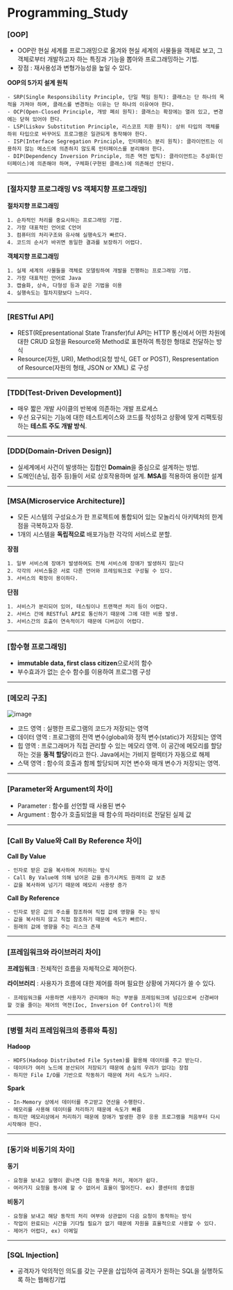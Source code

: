 # Programming_Study
### [OOP]
- OOP란 현실 세계를 프로그래밍으로 옮겨와 현실 세계의 사물들을 객체로 보고, 그 객체로부터 개발하고자 하는 특징과 기능을 뽑아와 프로그래밍하는 기법.
- 장점 : 재사용성과 변형가능성을 높일 수 있다.  
   
**OOP의 5가지 설계 원칙**
```
- SRP(Single Responsibility Principle, 단일 책임 원칙): 클래스는 단 하나의 목적을 가져야 하며, 클래스를 변경하는 이유는 단 하나의 이유여야 한다.
- OCP(Open-Closed Principle, 개방 폐쇠 원칙): 클래스는 확장에는 열려 있고, 변경에는 닫혀 있어야 한다.
- LSP(Liskov Substitution Principle, 리스코프 치환 원칙): 상위 타입의 객체를 하위 타입으로 바꾸어도 프로그램은 일관되게 동작해야 한다.
- ISP(Interface Segregation Principle, 인터페이스 분리 원칙): 클라이언트는 이용하지 않는 메소드에 의존하지 않도록 인터페이스를 분리해야 한다.
- DIP(Dependency Inversion Principle, 의존 역전 법칙): 클라이언트는 추상화(인터페이스)에 의존해야 하며, 구체화(구현된 클래스)에 의존해선 안된다.
```
---
### [절차지향 프로그래밍 VS 객체지향 프로그래밍]
**절차지향 프로그래밍**
```
1. 순차적인 처리를 중요시하는 프로그래밍 기법.
2. 가장 대표적인 언어로 C언어
3. 컴퓨터의 처리구조와 유사해 실행속도가 빠르다.
4. 코드의 순서가 바귀면 동일한 결과를 보장하기 어렵다.
```
**객체지향 프로그래밍**
```
1. 실제 세계의 사물들을 객체로 모델링하여 개발을 진행하는 프로그래밍 기법.
2. 가장 대표적인 언어로 Java
3. 캡슐화, 상속, 다형성 등과 같은 기법을 이용
4. 실행속도는 절차지향보다 느리다.
```
---
### [RESTful API]
- REST(REpresentational State Transfer)ful API는 HTTP 통신에서 어떤 차원에 대한 CRUD 요청을 Resource와 Method로 표현하여 특정한 형태로 전달하는 방식
- Resource(자원, URI), Method(요청 방식, GET or POST), Respresentation of Resource(자원의 형태, JSON or XML) 로 구성
---
### [TDD(Test-Driven Development)]
- 매우 짧은 개발 사이클의 반복에 의존하는 개발 프로세스
- 우선 요구되는 기능에 대한 테스트케이스와 코드를 작성하고 상황에 맞게 리팩토링하는 **테스트 주도 개발 방식**.
---
### [DDD(Domain-Driven Design)]
- 실세계에서 사건이 발생하는 집합인 **Domain**을 중심으로 설계하는 방법.
- 도메인(손님, 점주 등)들이 서로 상호작용하며 설계. **MSA**를 적용하여 용이한 설계
---
### [MSA(Microservice Architecture)]
- 모든 시스템의 구성요소가 한 프로젝트에 통합되어 있는 모놀리식 아키텍처의 한계점을 극복하고자 등장.
- 1개의 시스템을 **독립적으로** 배포가능한 각각의 서비스로 분할.  
  
**장점**
```
1. 일부 서비스에 장애가 발생하여도 전체 서비스에 장애가 발생하지 않는다
2. 각각의 서비스들은 서로 다른 언어와 프레임워크로 구성될 수 있다.
3. 서비스의 확장이 용이하다.
```
**단점**
```
1. 서비스가 분리되어 있어, 테스팅이나 트랜잭션 처리 등이 어렵다.
2. 서비스 간에 RESTful API로 통신하기 때문에 그에 대한 비용 발생.
3. 서비스간의 호출이 연속적이기 때문에 디버깅이 어렵다.
```
---
### [함수형 프로그래밍]
- **immutable data, first class citizen**으로서의 함수
- 부수효과가 없는 순수 함수를 이용하여 프로그램 구성
---
### [메모리 구조]
![image](https://user-images.githubusercontent.com/52438368/163808614-6f00d971-2707-4ade-8b5a-8f80d127f986.png)  
- 코드 영역 : 실행한 프로그램의 코드가 저장되는 영역
- 데이터 영역 : 프로그램의 전역 변수(global)와 정적 변수(static)가 저장되는 영역
- 힙 영역 : 프로그래머가 직접 관리할 수 있는 메모리 영역. 이 공간에 메모리를 할당하는 것을 **동적 할당**이라고 한다. Java에서는 가비지 컬렉터가 자동으로 해제
- 스택 영역 : 함수의 호출과 함께 할당되며 지연 변수와 매개 변수가 저장되는 영역.
---
### [Parameter와 Argument의 차이]
- Parameter : 함수를 선언할 때 사용된 변수
- Argument : 함수가 호출되었을 때 함수의 파라미터로 전달된 실제 값
---
### [Call By Value와 Call By Reference 차이]
**Call By Value**
```
- 인자로 받은 값을 복사하여 처리하는 방식
- Call By Value에 의해 넘어온 값을 증가시켜도 원래의 값 보존
- 값을 복사하여 넘기기 때문에 메모리 사용량 증가
```
**Call By Reference**
```
- 인자로 받은 값의 주소를 참조하여 직접 값에 영향을 주는 방식
- 값을 복사하지 않고 직접 참조하기 때문에 속도가 빠르다.
- 원래의 값에 영향을 주는 리스크 존재
```
---
### [프레임워크와 라이브러리 차이]
**프레임워크** : 전체적인 흐름을 자체적으로 제어한다.  

**라이브러리** : 사용자가 흐름에 대한 제어를 하며 필요한 상황에 가져다가 쓸 수 있다.
```
- 프레임워크를 사용하면 사용자가 관리해야 하는 부분을 프레임워크에 넘김으로써 신경써야 할 것을 줄이는 제어의 역젼(Ioc, Inversion Of Control)이 적용
```
---
### [병렬 처리 프레임워크의 종류와 특징]
**Hadoop**
```
- HDFS(Hadoop Distributed File System)를 활용해 데이터를 주고 받는다.
- 데이터가 여러 노드에 분산되어 저장되기 때문에 손실의 우려가 없다는 장점
- 하지만 File I/O를 기반으로 작동하기 때문에 처리 속도가 느리다.
```
**Spark**
```
- In-Memory 상에서 데이터를 주고받고 연산을 수행한다.
- 메모리를 사용해 데이터를 처리하기 때문에 속도가 빠름
- 하지만 메모리상에서 처리하기 때문에 장애가 발생한 경우 응용 프로그램을 처음부터 다시 시작해야 한다.
```
---
### [동기와 비동기의 차이]
**동기**
```
- 요청을 보내고 실행이 끝나면 다음 동작을 처리, 제어가 쉽다.
- 여러가지 요청을 동시에 할 수 없어서 효율이 떨어진다. ex) 콜센터의 종업원
```
**비동기**
```
- 요청을 보내고 해당 동작의 처리 여부와 상관없이 다음 요청이 동작하는 방식
- 작업이 완료되는 시간을 기다릴 필요가 없기 때문에 자원을 효율적으로 사용할 수 있다.
- 제어가 어렵다, ex) 이메일
```
---
### [SQL Injection]
- 공격자가 악의적인 의도를 갖는 구문을 삽입하여 공격자가 원하는 SQL을 실행하도록 하는 웹해킹기법

